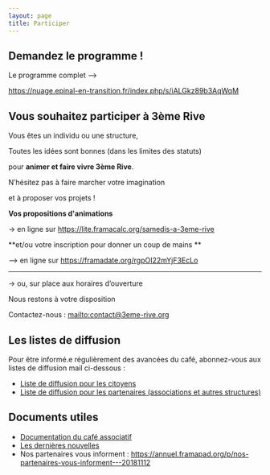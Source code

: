 ```yaml
---
layout: page
title: Participer
---
```

## **Demandez le programme !**

Le programme complet --> 

<https://nuage.epinal-en-transition.fr/index.php/s/iALGkz89b3AqWqM>

## Vous souhaitez participer à 3ème Rive

Vous êtes un individu ou une structure,

Toutes les idées sont bonnes (dans les limites des statuts)

pour **animer et faire vivre 3ème Rive**.

N’hésitez pas à faire marcher votre imagination

et à proposer vos projets !

**Vos propositions d'animations**

→ en ligne sur <https://lite.framacalc.org/samedis-a-3eme-rive>

**et/ou votre inscription pour donner un coup de mains **

\--> en ligne sur <https://framadate.org/rgpOI22mYjF3EcLo>

****

→ ou, sur place aux horaires d’ouverture

Nous restons à votre disposition

Contactez-nous : <mailto:contact@3eme-rive.org>

## Les listes de diffusion

Pour être informé.e régulièrement des avancées du café, abonnez-vous aux listes de diffusion mail ci-dessous : 

* [Liste de diffusion pour les citoyens](https://framalistes.org/sympa/subscribe/3eme-rive-sympa-citoyens)
* [Liste de diffusion pour les partenaires (associations et autres structures)](https://framalistes.org/sympa/subscribe/3eme-rive-sympa-partenaires)

## Documents utiles

* [Documentation du café associatif](https://nuage.epinal-en-transition.fr/index.php/s/irzS0lolsFee9B1)
* [Les dernières nouvelles](https://annuel.framapad.org/p/CR_Caf%C3%A9_Associatif)
* Nos partenaires vous informent : <https://annuel.framapad.org/p/nos-partenaires-vous-informent---20181112>
